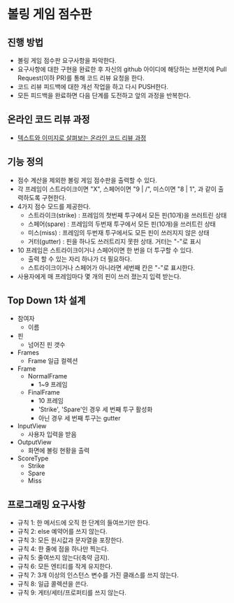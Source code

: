 # 볼링 게임 점수판
## 진행 방법
* 볼링 게임 점수판 요구사항을 파악한다.
* 요구사항에 대한 구현을 완료한 후 자신의 github 아이디에 해당하는 브랜치에 Pull Request(이하 PR)를 통해 코드 리뷰 요청을 한다.
* 코드 리뷰 피드백에 대한 개선 작업을 하고 다시 PUSH한다.
* 모든 피드백을 완료하면 다음 단계를 도전하고 앞의 과정을 반복한다.

## 온라인 코드 리뷰 과정
* [텍스트와 이미지로 살펴보는 온라인 코드 리뷰 과정](https://github.com/next-step/nextstep-docs/tree/master/codereview)

## 기능 정의
* 점수 계산을 제외한 볼링 게임 점수판을 출력할 수 있다.
* 각 프레임이 스트라이크이면 "X", 스페어이면 "9 | /", 미스이면 "8 | 1", 과 같이 출력하도록 구현한다.
* 4가지 점수 모드를 제공한다. 
    * 스트라이크(strike) : 프레임의 첫번째 투구에서 모든 핀(10개)을 쓰러트린 상태
    * 스페어(spare) : 프레임의 두번재 투구에서 모든 핀(10개)을 쓰러트린 상태
    * 미스(miss) : 프레임의 두번재 투구에서도 모든 핀이 쓰러지지 않은 상태
    * 거터(gutter) : 핀을 하나도 쓰러트리지 못한 상태. 거터는 "-"로 표시
* 10 프레임은 스트라이크이거나 스페어이면 한 번을 더 투구할 수 있다.
    * 출력 할 수 있는 자리 하나가 더 필요하다.
    * 스트라이크이거나 스페어가 아니라면 세번째 칸은 "-"로 표시한다.
* 사용자에게 매 프레임마다 몇 개의 핀이 쓰러 졌는지 입력 받는다.

## Top Down 1차 설계
* 참여자
    * 이름
* 핀
    * 넘어진 핀 갯수
* Frames
    * Frame 일급 컬렉션
* Frame
    * NormalFrame
        * 1~9 프레임
    * FinalFrame
        * 10 프레임
        * 'Strike', 'Spare'인 경우 세 번째 투구 활성화
        * 아닌 경우 세 번째 투구는 gutter
* InputView
    * 사용자 입력을 받음
* OutputView
    * 화면에 볼링 현황을 출력
* ScoreType
    * Strike
    * Spare
    * Miss

## 프로그래밍 요구사항
* 규칙 1: 한 메서드에 오직 한 단계의 들여쓰기만 한다.
* 규칙 2: else 예약어를 쓰지 않는다.
* 규칙 3: 모든 원시값과 문자열을 포장한다.
* 규칙 4: 한 줄에 점을 하나만 찍는다.
* 규칙 5: 줄여쓰지 않는다(축약 금지).
* 규칙 6: 모든 엔티티를 작게 유지한다.
* 규칙 7: 3개 이상의 인스턴스 변수를 가진 클래스를 쓰지 않는다.
* 규칙 8: 일급 콜렉션을 쓴다.
* 규칙 9: 게터/세터/프로퍼티를 쓰지 않는다.
